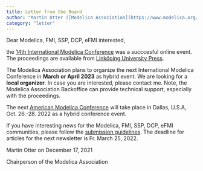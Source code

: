 ```yaml
---
title: Letter from the Board
author: "Martin Otter ([Modelica Association](https://www.modelica.org/))"
category: "letter"
---
```


Dear Modelica, FMI, SSP, DCP, eFMI interested,

the [14th International Modelica Conference](https://2021.international.conference.modelica.org/) was a succcesful online event.
The proceedings are available from [Linköping University Press](https://ecp.ep.liu.se/index.php/modelica/issue/view/37). 

The Modelica Association plans to organize the next International Modelica Conference in **March or April 2023** as hybrid event.  We are looking for a **local organizer**.
In case you are interested, please contact me. Note, the Modelica Association Backoffice can provide technical support, especially with the proceedings.

The next [American Modelica Conference](https://2022.american.conference.modelica.org/) will take place in Dallas, U.S.A, 
Oct. 26.-28. 2022 as a hybrid conference event.

If you have interesting news for the Modelica, FMI, SSP, DCP, eFMI communities,
please follow the [submission guidelines](https://newsletter.modelica.org/submission-guidelines.html).
The deadline for articles for the next newsletter is Fr. March 25, 2022.

Martin Otter on December 17, 2021

Chairperson of the Modelica Association
